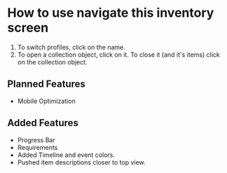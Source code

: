 # How to use navigate this inventory screen

1. To switch profiles, click on the name.
2. To open a collection object, click on it. To close it (and it's items) click on the collection object.

## Planned Features

- Mobile Optimization

## Added Features

+ Progress Bar
+ Requirements
+ Added Timeline and event colors.
+ Pushed item descriptions closer to top view.
